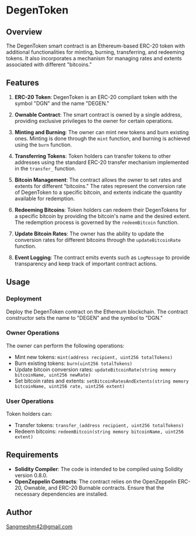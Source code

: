 # DegenToken 

## Overview

The DegenToken smart contract is an Ethereum-based ERC-20 token with additional functionalities for minting, burning, transferring, and redeeming tokens. It also incorporates a mechanism for managing rates and extents associated with different "bitcoins."

## Features

1. **ERC-20 Token**: DegenToken is an ERC-20 compliant token with the symbol "DGN" and the name "DEGEN."

2. **Ownable Contract**: The smart contract is owned by a single address, providing exclusive privileges to the owner for certain operations.

3. **Minting and Burning**: The owner can mint new tokens and burn existing ones. Minting is done through the `mint` function, and burning is achieved using the `burn` function.

4. **Transferring Tokens**: Token holders can transfer tokens to other addresses using the standard ERC-20 transfer mechanism implemented in the `transfer_` function.

5. **Bitcoin Management**: The contract allows the owner to set rates and extents for different "bitcoins." The rates represent the conversion rate of DegenToken to a specific bitcoin, and extents indicate the quantity available for redemption.

6. **Redeeming Bitcoins**: Token holders can redeem their DegenTokens for a specific bitcoin by providing the bitcoin's name and the desired extent. The redemption process is governed by the `redeemBitcoin` function.

7. **Update Bitcoin Rates**: The owner has the ability to update the conversion rates for different bitcoins through the `updateBitcoinRate` function.

8. **Event Logging**: The contract emits events such as `LogMessage` to provide transparency and keep track of important contract actions.

## Usage

### Deployment

Deploy the DegenToken contract on the Ethereum blockchain. The contract constructor sets the name to "DEGEN" and the symbol to "DGN."

### Owner Operations

The owner can perform the following operations:

- Mint new tokens: `mint(address recipient, uint256 totalTokens)`
- Burn existing tokens: `burn(uint256 totalTokens)`
- Update bitcoin conversion rates: `updateBitcoinRate(string memory bitcoinName, uint256 newRate)`
- Set bitcoin rates and extents: `setBitcoinRatesAndExtents(string memory bitcoinName, uint256 rate, uint256 extent)`

### User Operations

Token holders can:

- Transfer tokens: `transfer_(address recipient, uint256 totalTokens)`
- Redeem bitcoins: `redeemBitcoin(string memory bitcoinName, uint256 extent)`

## Requirements

- **Solidity Compiler**: The code is intended to be compiled using Solidity version 0.8.0.
- **OpenZeppelin Contracts**: The contract relies on the OpenZeppelin ERC-20, Ownable, and ERC-20 Burnable contracts. Ensure that the necessary dependencies are installed.

## Author 

Sangmeshm42@gmail.com
